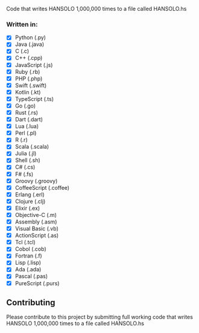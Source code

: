 Code that writes HANSOLO 1,000,000 times to a file called HANSOLO.hs

### Written in:
- [x] Python (.py) 
- [x] Java (.java)
- [x] C (.c)
- [x] C++ (.cpp)
- [x] JavaScript (.js)
- [x] Ruby (.rb)
- [x] PHP (.php)
- [x] Swift (.swift)
- [x] Kotlin (.kt)
- [x] TypeScript (.ts)
- [x] Go (.go)
- [x] Rust (.rs)
- [x] Dart (.dart)
- [x] Lua (.lua)
- [x] Perl (.pl)
- [x] R (.r)
- [x] Scala (.scala)
- [x] Julia (.jl)
- [x] Shell (.sh)
- [x] C# (.cs)
- [x] F# (.fs)
- [x] Groovy (.groovy)
- [x] CoffeeScript (.coffee)
- [x] Erlang (.erl)
- [x] Clojure (.clj)
- [x] Elixir (.ex)
- [x] Objective-C (.m)
- [x] Assembly (.asm)
- [x] Visual Basic (.vb)
- [x] ActionScript (.as)
- [x] Tcl (.tcl)
- [x] Cobol (.cob)
- [x] Fortran (.f)
- [x] Lisp (.lisp)
- [x] Ada (.ada)
- [x] Pascal (.pas)
- [x] PureScript (.purs)

## Contributing 
Please contribute to this project by submitting full working code that writes HANSOLO 1,000,000 times to a file called HANSOLO.hs
